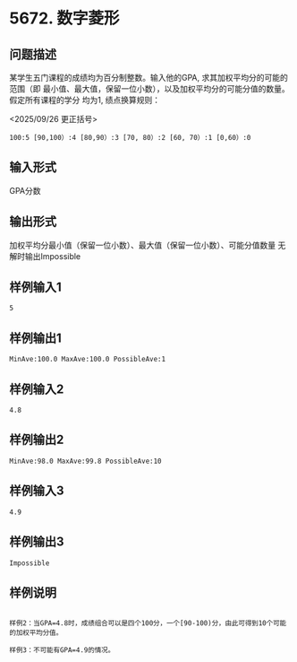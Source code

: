 # 5672. 数字菱形

## 问题描述

某学生五门课程的成绩均为百分制整数。输入他的GPA, 求其加权平均分的可能的范围（即
最小值、最大值，保留一位小数），以及加权平均分的可能分值的数量。假定所有课程的学分
均为1, 绩点换算规则：

<2025/09/26 更正括号>

```
100:5 [90,100）:4 [80,90）:3 [70, 80）:2 [60, 70）:1 [0,60）:0

```

## 输入形式

GPA分数

## 输出形式

加权平均分最小值（保留一位小数）、最大值（保留一位小数）、可能分值数量
无解时输出Impossible

## 样例输入1

```plain
5
```

## 样例输出1

```plain
MinAve:100.0 MaxAve:100.0 PossibleAve:1
```
## 样例输入2

```plain
4.8
```

## 样例输出2

```plain
MinAve:98.0 MaxAve:99.8 PossibleAve:10
```

## 样例输入3

```plain
4.9
```

## 样例输出3

```plain
Impossible
```

## 样例说明
```

样例2：当GPA=4.8时，成绩组合可以是四个100分，一个[90-100)分，由此可得到10个可能的加权平均分值。

样例3：不可能有GPA=4.9的情况。

```